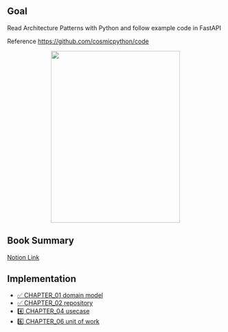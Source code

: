 ## Goal

Read Architecture Patterns with Python and follow example code in FastAPI

Reference https://github.com/cosmicpython/code

<p align="center">
  <img src = "https://user-images.githubusercontent.com/49309322/208917009-9ba279ac-080e-45d7-8345-60f254995cf2.png" width="300px" height="400px">
</p>

## Book Summary

[Notion Link](https://sawaca96.notion.site/73d55e580aba4cfd9f03ece73e651b76)

## Implementation

- [✅ CHAPTER_01 domain model](https://github.com/sawaca96/architecture-patterns-with-python/commit/fb604a0bc25b70a98e16dc4185eb8c9eb96ceb3d)
- [✅ CHAPTER_02 repository](https://github.com/sawaca96/architecture-patterns-with-python/commit/fb604a0bc25b70a98e16dc4185eb8c9eb96ceb3d)
- [4️⃣ CHAPTER_04 usecase](https://github.com/sawaca96/architecture-patterns-with-python/pull/1)
- [6️⃣ CHAPTER_06 unit of work](https://github.com/sawaca96/architecture-patterns-with-python/pull/2#pullrequestreview-1265028411)
